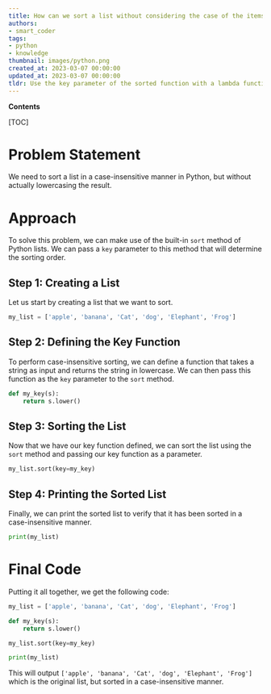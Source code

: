 ```yaml
---
title: How can we sort a list without considering the case of the items in the list, without converting the result to lowercase?
authors:
- smart_coder
tags:
- python
- knowledge
thumbnail: images/python.png
created_at: 2023-03-07 00:00:00
updated_at: 2023-03-07 00:00:00
tldr: Use the key parameter of the sorted function with a lambda function that returns the lowercase version of the string.
---
```


**Contents**

[TOC]

# Problem Statement

We need to sort a list in a case-insensitive manner in Python, but without actually lowercasing the result.


# Approach

To solve this problem, we can make use of the built-in `sort` method of Python lists. We can pass a `key` parameter to this method that will determine the sorting order.


## Step 1: Creating a List

Let us start by creating a list that we want to sort.

```python
my_list = ['apple', 'banana', 'Cat', 'dog', 'Elephant', 'Frog']
```

## Step 2: Defining the Key Function

To perform case-insensitive sorting, we can define a function that takes a string as input and returns the string in lowercase. We can then pass this function as the `key` parameter to the `sort` method.

```python
def my_key(s):
    return s.lower()
```

## Step 3: Sorting the List

Now that we have our key function defined, we can sort the list using the `sort` method and passing our key function as a parameter.

```python
my_list.sort(key=my_key)
```

## Step 4: Printing the Sorted List

Finally, we can print the sorted list to verify that it has been sorted in a case-insensitive manner.

```python
print(my_list)
```


# Final Code

Putting it all together, we get the following code:

```python
my_list = ['apple', 'banana', 'Cat', 'dog', 'Elephant', 'Frog']

def my_key(s):
    return s.lower()

my_list.sort(key=my_key)

print(my_list)
```

This will output `['apple', 'banana', 'Cat', 'dog', 'Elephant', 'Frog']` which is the original list, but sorted in a case-insensitive manner.
